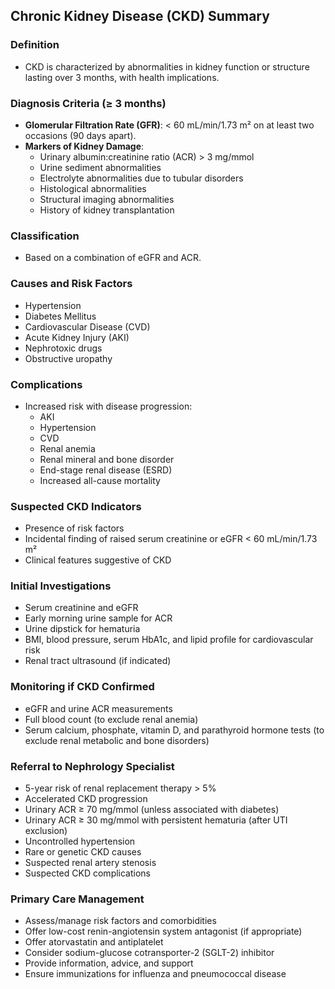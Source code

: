 ## Chronic Kidney Disease (CKD) Summary

### Definition
- CKD is characterized by abnormalities in kidney function or structure lasting over 3 months, with health implications.

### Diagnosis Criteria (≥ 3 months)
- **Glomerular Filtration Rate (GFR)**: < 60 mL/min/1.73 m² on at least two occasions (90 days apart).
- **Markers of Kidney Damage**: 
  - Urinary albumin:creatinine ratio (ACR) > 3 mg/mmol
  - Urine sediment abnormalities
  - Electrolyte abnormalities due to tubular disorders
  - Histological abnormalities
  - Structural imaging abnormalities
  - History of kidney transplantation

### Classification
- Based on a combination of eGFR and ACR.

### Causes and Risk Factors
- Hypertension
- Diabetes Mellitus
- Cardiovascular Disease (CVD)
- Acute Kidney Injury (AKI)
- Nephrotoxic drugs
- Obstructive uropathy

### Complications
- Increased risk with disease progression:
  - AKI
  - Hypertension
  - CVD
  - Renal anemia
  - Renal mineral and bone disorder
  - End-stage renal disease (ESRD)
  - Increased all-cause mortality

### Suspected CKD Indicators
- Presence of risk factors
- Incidental finding of raised serum creatinine or eGFR < 60 mL/min/1.73 m²
- Clinical features suggestive of CKD

### Initial Investigations
- Serum creatinine and eGFR
- Early morning urine sample for ACR
- Urine dipstick for hematuria
- BMI, blood pressure, serum HbA1c, and lipid profile for cardiovascular risk
- Renal tract ultrasound (if indicated)

### Monitoring if CKD Confirmed
- eGFR and urine ACR measurements
- Full blood count (to exclude renal anemia)
- Serum calcium, phosphate, vitamin D, and parathyroid hormone tests (to exclude renal metabolic and bone disorders)

### Referral to Nephrology Specialist
- 5-year risk of renal replacement therapy > 5%
- Accelerated CKD progression
- Urinary ACR ≥ 70 mg/mmol (unless associated with diabetes)
- Urinary ACR ≥ 30 mg/mmol with persistent hematuria (after UTI exclusion)
- Uncontrolled hypertension
- Rare or genetic CKD causes
- Suspected renal artery stenosis
- Suspected CKD complications

### Primary Care Management
- Assess/manage risk factors and comorbidities
- Offer low-cost renin-angiotensin system antagonist (if appropriate)
- Offer atorvastatin and antiplatelet
- Consider sodium-glucose cotransporter-2 (SGLT-2) inhibitor
- Provide information, advice, and support
- Ensure immunizations for influenza and pneumococcal disease